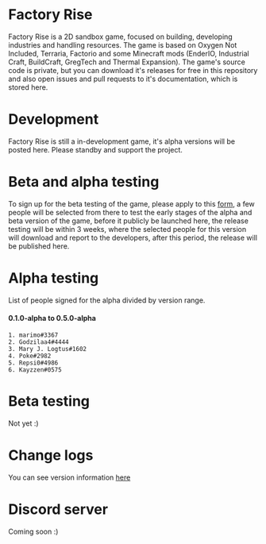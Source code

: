 # Factory Rise
Factory Rise is a 2D sandbox game, focused on building, developing industries and handling resources. The game is based on Oxygen Not Included, Terraria, Factorio and some Minecraft mods (EnderIO, Industrial Craft, BuildCraft, GregTech and Thermal Expansion). The game's source code is private, but you can download it's releases for free in this repository and also open issues and pull requests to it's documentation, which is stored here.

# Development
Factory Rise is still a in-development game, it's alpha versions will be posted here. Please standby and support the project.

# Beta and alpha testing
To sign up for the beta testing of the game, please apply to this [form](https://forms.gle/Cg5UsBKvLPje3o1y9), a few people will be selected from there to test the early stages of the alpha and beta version of the game, before it publicly be launched here, the release testing will be within 3 weeks, where the selected people for this version will download and report to the developers, after this period, the release will be published here.

# Alpha testing
List of people signed for the alpha divided by version range.
#### 0.1.0-alpha to 0.5.0-alpha
    1. marimo#3367
    2. Godzilaa4#4444
    3. Mary J. Logtus#1602
    4. Poke#2982
    5. Repsi0#4986
    6. Kayzzen#0575

# Beta testing
Not yet :)

# Change logs
You can see version information [here](/changelog.txt/)

# Discord server
Coming soon :)
